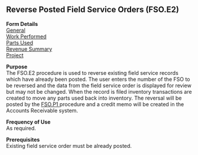 ##  Reverse Posted Field Service Orders (FSO.E2)

<PageHeader />

**Form Details**  
[ General ](FSO-E2-1/README.md)   
[ Work Performed ](FSO-E2-2/README.md)   
[ Parts Used ](FSO-E2-3/README.md)   
[ Revenue Summary ](FSO-E2-4/README.md)   
[ Project ](FSO-E2-5/README.md)   

**Purpose**  
The FSO.E2 procedure is used to reverse existing field service records which have already been posted. The user enters the number of the FSO to be reversed and the data from the field service order is displayed for review but may not be changed. When the record is filed inventory transactions are created to move any parts used back into inventory. The reversal will be posted by the [ FSO.P1 ](../../../../rover/FS-OVERVIEW/FS-PROCESS/FSO-P1/README.md) procedure and a credit memo will be created in the Accounts Receivable system. 

**Frequency of Use**  
As required.

**Prerequisites**  
Existing field service order must be already posted.

<badge text= "Version 8.10.57" vertical="middle" />

<PageFooter />